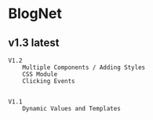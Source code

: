 # BlogNet


## v1.3 latest 
    
    V1.2 
        Multiple Components / Adding Styles
        CSS Module
        Clicking Events


    V1.1
        Dynamic Values and Templates